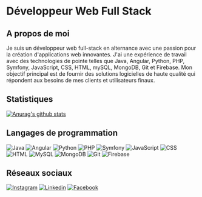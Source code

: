 # Développeur Web Full Stack

## A propos de moi

Je suis un développeur web full-stack en alternance avec une passion pour la création d'applications web innovantes. J'ai une expérience de travail avec des technologies de pointe telles que Java, Angular, Python, PHP, Symfony, JavaScript, CSS, HTML, mySQL, MongoDB, Git et Firebase. Mon objectif principal est de fournir des solutions logicielles de haute qualité qui répondent aux besoins de mes clients et utilisateurs finaux.

## Statistiques

[![Anurag's github stats](https://github-readme-stats.vercel.app/api?username=votre_nom_utilisateur&show_icons=true&theme=radical)](https://github.com/anuraghazra/github-readme-stats)

## Langages de programmation

![Java](https://img.shields.io/badge/Java-007396?style=for-the-badge&logo=java&logoColor=white)
![Angular](https://img.shields.io/badge/Angular-DD0031?style=for-the-badge&logo=angular&logoColor=white)
![Python](https://img.shields.io/badge/Python-3776AB?style=for-the-badge&logo=python&logoColor=white)
![PHP](https://img.shields.io/badge/PHP-777BB4?style=for-the-badge&logo=php&logoColor=white)
![Symfony](https://img.shields.io/badge/Symfony-000000?style=for-the-badge&logo=symfony&logoColor=white)
![JavaScript](https://img.shields.io/badge/JavaScript-F7DF1E?style=for-the-badge&logo=javascript&logoColor=black)
![CSS](https://img.shields.io/badge/CSS-1572B6?style=for-the-badge&logo=css3&logoColor=white)
![HTML](https://img.shields.io/badge/HTML-239120?style=for-the-badge&logo=html5&logoColor=white)
![MySQL](https://img.shields.io/badge/MySQL-4479A1?style=for-the-badge&logo=mysql&logoColor=white)
![MongoDB](https://img.shields.io/badge/MongoDB-4EA94B?style=for-the-badge&logo=mongodb&logoColor=white)
![Git](https://img.shields.io/badge/Git-F05032?style=for-the-badge&logo=git&logoColor=white)
![Firebase](https://img.shields.io/badge/Firebase-FFCA28?style=for-the-badge&logo=firebase&logoColor=black)

## Réseaux sociaux

[![Instagram](https://img.shields.io/badge/Instagram-E4405F?style=for-the-badge&logo=instagram&logoColor=white)](https://www.instagram.com/votre_nom_utilisateur/)
[![Linkedin](https://img.shields.io/badge/Linkedin-0077B5?style=for-the-badge&logo=linkedin&logoColor=white)](https://www.linkedin.com/in/votre_nom_utilisateur/)
[![Facebook](https://img.shields.io/badge/Facebook-1877F2?style=for-the-badge&logo=facebook&logoColor=white)](https://www.facebook.com/votre_nom_utilisateur/)
